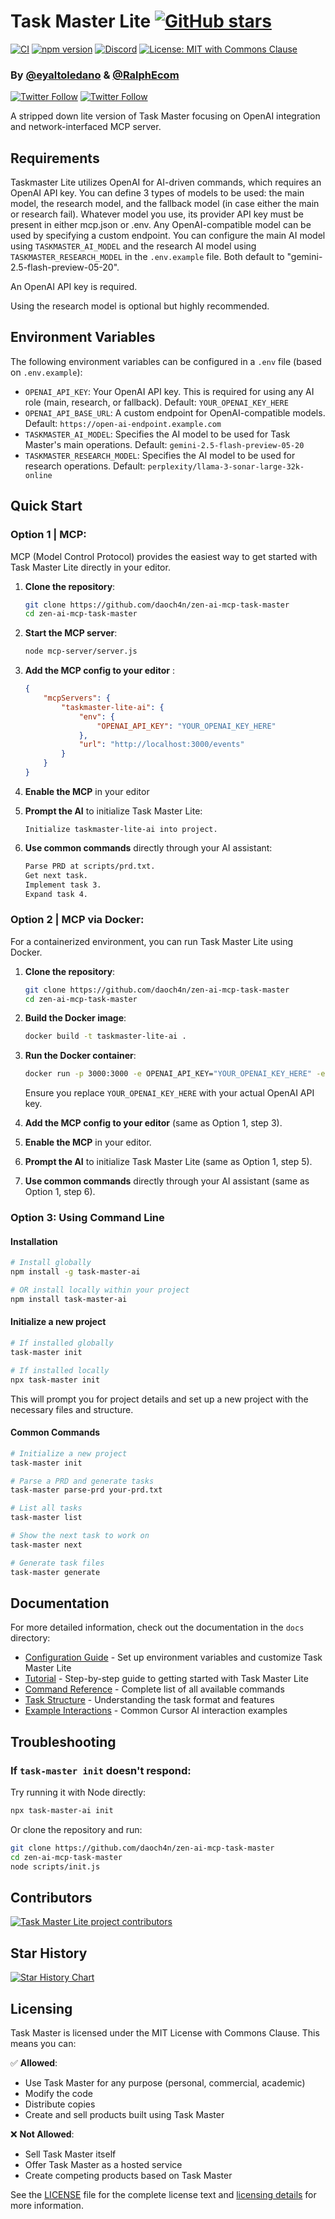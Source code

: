 # Task Master Lite [![GitHub stars](https://img.shields.io/github/stars/daoch4n/zen-ai-mcp-task-master?style=social)](https://github.com/daoch4n/zen-ai-mcp-task-master/stargazers)

[![CI](https://github.com/daoch4n/zen-ai-mcp-task-master/actions/workflows/ci.yml/badge.svg)](https://github.com/daoch4n/zen-ai-mcp-task-master/actions/workflows/ci.yml) [![npm version](https://badge.fury.io/js/task-master-ai.svg)](https://badge.fury.io/js/task-master-ai) [![Discord](https://dcbadge.limes.pink/api/server/https://discord.gg/taskmasterai?style=flat)](https://discord.gg/taskmasterai) [![License: MIT with Commons Clause](https://img.shields.io/badge/license-MIT%20with%20Commons%20Clause-blue.svg)](LICENSE)

### By [@eyaltoledano](https://x.com/eyaltoledano) & [@RalphEcom](https://x.com/RalphEcom)

[![Twitter Follow](https://img.shields.io/twitter/follow/eyaltoledano?style=flat)](https://x.com/eyaltoledano)
[![Twitter Follow](https://img.shields.io/twitter/follow/RalphEcom?style=flat)](https://x.com/RalphEcom)

A stripped down lite version of Task Master focusing on OpenAI integration and network-interfaced MCP server.

## Requirements

Taskmaster Lite utilizes OpenAI for AI-driven commands, which requires an OpenAI API key.
You can define 3 types of models to be used: the main model, the research model, and the fallback model (in case either the main or research fail). Whatever model you use, its provider API key must be present in either mcp.json or .env. Any OpenAI-compatible model can be used by specifying a custom endpoint.
You can configure the main AI model using `TASKMASTER_AI_MODEL` and the research AI model using `TASKMASTER_RESEARCH_MODEL` in the `.env.example` file. Both default to "gemini-2.5-flash-preview-05-20".

An OpenAI API key is required.

Using the research model is optional but highly recommended.

## Environment Variables

The following environment variables can be configured in a `.env` file (based on `.env.example`):

- `OPENAI_API_KEY`: Your OpenAI API key. This is required for using any AI role (main, research, or fallback). Default: `YOUR_OPENAI_KEY_HERE`
- `OPENAI_API_BASE_URL`: A custom endpoint for OpenAI-compatible models. Default: `https://open-ai-endpoint.example.com`
- `TASKMASTER_AI_MODEL`: Specifies the AI model to be used for Task Master's main operations. Default: `gemini-2.5-flash-preview-05-20`
- `TASKMASTER_RESEARCH_MODEL`: Specifies the AI model to be used for research operations. Default: `perplexity/llama-3-sonar-large-32k-online`

## Quick Start

### Option 1 | MCP:

MCP (Model Control Protocol) provides the easiest way to get started with Task Master Lite directly in your editor.

1.  **Clone the repository**:

    ```bash
    git clone https://github.com/daoch4n/zen-ai-mcp-task-master
    cd zen-ai-mcp-task-master
    ```

2.  **Start the MCP server**:

    ```bash
    node mcp-server/server.js
    ```

3.  **Add the MCP config to your editor** :

    ```json
    {
    	"mcpServers": {
    		"taskmaster-lite-ai": {
    			"env": {
    				"OPENAI_API_KEY": "YOUR_OPENAI_KEY_HERE"
    			},
    			"url": "http://localhost:3000/events"
    		}
    	}
    }
    ```

4.  **Enable the MCP** in your editor

5.  **Prompt the AI** to initialize Task Master Lite:

    ```
    Initialize taskmaster-lite-ai into project.
    ```

6.  **Use common commands** directly through your AI assistant:

    ```txt
    Parse PRD at scripts/prd.txt.
    Get next task.
    Implement task 3.
    Expand task 4.
    ```

### Option 2 | MCP via Docker:

For a containerized environment, you can run Task Master Lite using Docker.

1.  **Clone the repository**:

    ```bash
    git clone https://github.com/daoch4n/zen-ai-mcp-task-master
    cd zen-ai-mcp-task-master
    ```

2.  **Build the Docker image**:

    ```bash
    docker build -t taskmaster-lite-ai .
    ```

3.  **Run the Docker container**:

    ```bash
    docker run -p 3000:3000 -e OPENAI_API_KEY="YOUR_OPENAI_KEY_HERE" -e OPENAI_API_BASE_URL="YOUR_OPENAI_API_BASE_URL_HERE" -e TASKMASTER_AI_MODEL="YOUR_TASKMASTER_AI_MODEL_HERE" -e TASKMASTER_RESEARCH_MODEL="YOUR_TASKMASTER_RESEARCH_MODEL_HERE" taskmaster-lite-ai
    ```

    Ensure you replace `YOUR_OPENAI_KEY_HERE` with your actual OpenAI API key.

4.  **Add the MCP config to your editor** (same as Option 1, step 3).
5.  **Enable the MCP** in your editor.
6.  **Prompt the AI** to initialize Task Master Lite (same as Option 1, step 5).
7.  **Use common commands** directly through your AI assistant (same as Option 1, step 6).

### Option 3: Using Command Line

#### Installation

```bash
# Install globally
npm install -g task-master-ai

# OR install locally within your project
npm install task-master-ai
```

#### Initialize a new project

```bash
# If installed globally
task-master init

# If installed locally
npx task-master init
```

This will prompt you for project details and set up a new project with the necessary files and structure.

#### Common Commands

```bash
# Initialize a new project
task-master init

# Parse a PRD and generate tasks
task-master parse-prd your-prd.txt

# List all tasks
task-master list

# Show the next task to work on
task-master next

# Generate task files
task-master generate
```

## Documentation

For more detailed information, check out the documentation in the `docs` directory:

- [Configuration Guide](docs/configuration.md) - Set up environment variables and customize Task Master Lite
- [Tutorial](docs/tutorial.md) - Step-by-step guide to getting started with Task Master Lite
- [Command Reference](docs/command-reference.md) - Complete list of all available commands
- [Task Structure](docs/task-structure.md) - Understanding the task format and features
- [Example Interactions](docs/examples.md) - Common Cursor AI interaction examples

## Troubleshooting

### If `task-master init` doesn't respond:

Try running it with Node directly:

```bash
npx task-master-ai init
```

Or clone the repository and run:

```bash
git clone https://github.com/daoch4n/zen-ai-mcp-task-master
cd zen-ai-mcp-task-master
node scripts/init.js
```

## Contributors

<a href="https://github.com/daoch4n/zen-ai-mcp-task-master/graphs/contributors">
  <img src="https://contrib.rocks/image?repo=daoch4n/zen-ai-mcp-task-master" alt="Task Master Lite project contributors" />
</a>

## Star History

[![Star History Chart](https://api.star-history.com/svg?repos=daoch4n/zen-ai-mcp-task-master&type=Timeline)](https://www.star-history.com/#daoch4n/zen-ai-mcp-task-master&Timeline)

## Licensing

Task Master is licensed under the MIT License with Commons Clause. This means you can:

✅ **Allowed**:

- Use Task Master for any purpose (personal, commercial, academic)
- Modify the code
- Distribute copies
- Create and sell products built using Task Master

❌ **Not Allowed**:

- Sell Task Master itself
- Offer Task Master as a hosted service
- Create competing products based on Task Master

See the [LICENSE](LICENSE) file for the complete license text and [licensing details](docs/licensing.md) for more information.
